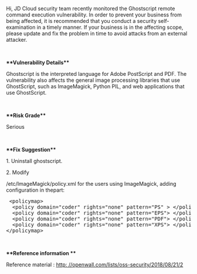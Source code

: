 <p>Hi, JD Cloud security team recently monitored the Ghostscript remote command execution vulnerability. In order to prevent your business from being affected, it is recommended that you conduct a security self-examination in a timely manner. If your business is in the affecting scope, please update and fix the problem in time to avoid attacks from an external attacker. </p><p><br/></p><p><strong>**Vulnerability Details**</strong></p><p>Ghostscript is the interpreted language for Adobe PostScript and PDF. The vulnerability also affects the general image processing libraries that use GhostScript, such as ImageMagick, Python PIL, and web applications that use GhostScript. </p><p><br/></p><p><strong>**Risk Grade**</strong></p><p>Serious</p><p><br/></p><p><strong>**Fix Suggestion**</strong></p><p>1. Uninstall ghostscript. </p><p>2. Modify</p><p>/etc/ImageMagick/policy.xml for the users using ImageMagick, adding configuration in the<policymap>part:</policymap></p><pre class="brush:html;toolbar:false">&nbsp;&lt;policymap&gt;
&nbsp;&nbsp;&lt;policy&nbsp;domain=&quot;coder&quot;&nbsp;rights=&quot;none&quot;&nbsp;pattern=&quot;PS&quot;&nbsp;&gt;&nbsp;&lt;/policy&nbsp;&gt;
&nbsp;&nbsp;&lt;policy&nbsp;domain=&quot;coder&quot;&nbsp;rights=&quot;none&quot;&nbsp;pattern=&quot;EPS&quot;&gt;&nbsp;&lt;/policy&nbsp;&gt;
&nbsp;&nbsp;&lt;policy&nbsp;domain=&quot;coder&quot;&nbsp;rights=&quot;none&quot;&nbsp;pattern=&quot;PDF&quot;&gt;&nbsp;&lt;/policy&nbsp;&gt;
&nbsp;&nbsp;&lt;policy&nbsp;domain=&quot;coder&quot;&nbsp;rights=&quot;none&quot;&nbsp;pattern=&quot;XPS&quot;&gt;&nbsp;&lt;/policy&nbsp;&gt;
&lt;/policymap&gt;</pre><p><policymap><br/></policymap></p><p><strong>**Reference information **</strong></p><p>Reference material : <a href="http://openwall.com/lists/oss-security/2018/08/21/2" target="_blank" title="http://openwall.com/lists/oss-security/2018/08/21/2">http: //openwall.com/lists/oss-security/2018/08/21/2 </a></p><p><br/></p>
